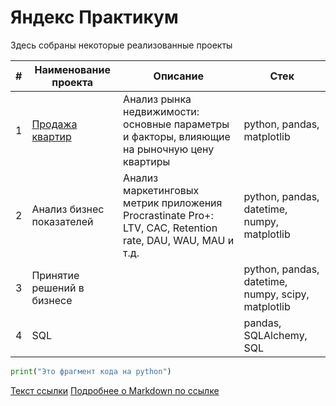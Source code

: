 # Яндекс Практикум
Здесь собраны некоторые реализованные проекты

| # | Наименование проекта | Описание | Стек |
| - | -------------------- | -------- | ---- |
|1|[Продажа квартир](https://github.com/NatalyaMakhova/YandexPracticum/blob/main/Apartments%20for%20Sale)|Анализ рынка недвижимости: основные параметры и факторы, влияющие на рыночную цену квартиры|python, pandas, matplotlib|
|2|Анализ бизнес показателей|Анализ маркетинговых метрик приложения Procrastinate Pro+: LTV, CAC, Retention rate, DAU, WAU, MAU и т.д.|python, pandas, datetime, numpy, matplotlib|
|3|Принятие решений в бизнесе||python, pandas, datetime, numpy, scipy, matplotlib|
|4|SQL||pandas, SQLAlchemy, SQL|

 


```python
print("Это фрагмент кода на python")
```
[Текст ссылки](адрес://ссылки.здесь "Заголовок ссылки")
[Подробнее о Markdown по ссылке](https://daringfireball.net/projects/markdown/)

